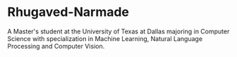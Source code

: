 # Rhugaved-Narmade

A Master's student at the University of Texas at Dallas majoring in Computer Science with specialization in Machine Learning, Natural Language Processing and Computer Vision.
